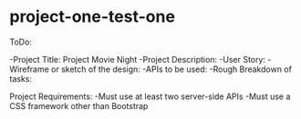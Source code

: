 # project-one-test-one

ToDo:

-Project Title: Project Movie Night
-Project Description:
-User Story:
-Wireframe or sketch of the design:
-APIs to be used:
-Rough Breakdown of tasks:

Project Requirements:
-Must use at least two server-side APIs
-Must use a CSS framework other than Bootstrap
